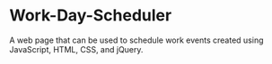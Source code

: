 # Work-Day-Scheduler
A web page that can be used to schedule work events created using JavaScript, HTML, CSS, and jQuery. 
